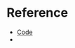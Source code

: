 # Reference
- [Code](https://github.com/empathy87/The-Elements-of-Statistical-Learning-Python-Notebooks) 
- 